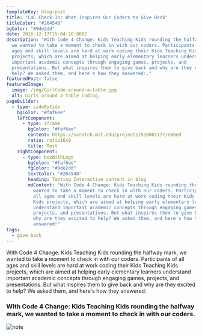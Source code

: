 ```yaml
---
templateKey: blog-post
title: "C4C Check-In: What Inspires Our Coders to Give Back"
titleColor: "#264548"
bgColor: "#9de2dd"
date: 2016-12-17T15:04:10.000Z
description: "With Code 4 Change: Kids Teaching Kids rounding the halfway mark,
  we wanted to take a moment to check in with our coders. Participants of all
  ages and skill levels are hard at work coding their Kids Teaching Kids
  projects, which are aimed at helping early elementary learners understand
  important academic concepts through engaging games, projects, and
  presentations. But what inspires them to give back and why are they excited to
  help? We asked them, and here's how they answered:."
featuredPost: false
featuredImage:
  image: /img/GirlCode-around-a-table.jpg
  alt: Girls around a table coding.
pageBuilder:
  - type: sideBySide
    bgColor: "#faf6ee"
    leftComponent:
      - type: iframe
        bgColor: "#faf6ee"
        content: https://scratch.mit.edu/projects/510001177/embed
        ratio: ratio16x9
        title: Test
    rightComponent:
      - type: boxWithLogo
        bgColor: "#faf6ee"
        fgColor: "#9de2dd"
        textColor: "#264548"
        heading: Testing Interactive content in blog
        mdContent: "With Code 4 Change: Kids Teaching Kids rounding the halfway mark, we
          wanted to take a moment to check in with our coders. Participants of
          all ages and skill levels are hard at work coding their Kids Teaching
          Kids projects, which are aimed at helping early elementary learners
          understand important academic concepts through engaging games,
          projects, and presentations. But what inspires them to give back and
          why are they excited to help? We asked them, and here's how they
          answered:"
tags:
  - give-back
---
```


With Code 4 Change: Kids Teaching Kids rounding the halfway mark, we wanted to
take a moment to check in with our coders. Participants of all ages and skill
levels are hard at work coding their Kids Teaching Kids projects, which are
aimed at helping early elementary learners understand important academic
concepts through engaging games, projects, and presentations. But what inspires
them to give back and why are they excited to help? We asked them, and here's
how they answered:

### With Code 4 Change: Kids Teaching Kids rounding the halfway mark, we wanted to take a moment to check in with our coders.

![note](/img/accomplished.jpg)
